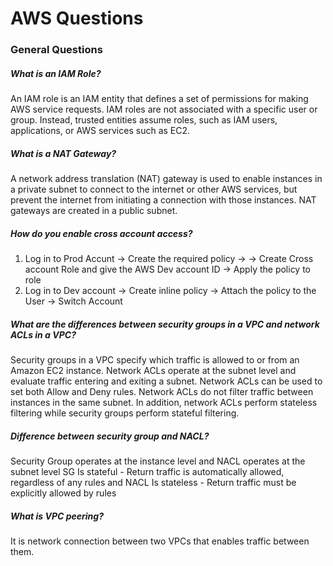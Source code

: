 # AWS Questions

### General Questions

##### What is an IAM Role?
  An IAM role is an IAM entity that defines a set of permissions for making AWS service requests.
  IAM roles are not associated with a specific user or group. Instead, trusted entities assume roles, such as IAM users, applications, or AWS services such as EC2.

##### What is a NAT Gateway?

A network address translation (NAT) gateway is used to enable instances in a private subnet to connect to the internet or other AWS services, but prevent the internet from initiating a connection with those instances. NAT gateways are created in a public subnet.

##### How do you enable cross account access?
  1. Log in to Prod Accunt ->  Create the required policy -> -> Create Cross account Role and give the AWS Dev account ID -> Apply the policy to role
  2. Log in to Dev account -> Create inline policy -> Attach the policy to the User -> Switch Account
  
##### What are the differences between security groups in a VPC and network ACLs in a VPC?
  Security groups in a VPC specify which traffic is allowed to or from an Amazon EC2 instance. Network ACLs operate at the subnet level and evaluate traffic entering and exiting a subnet.
  Network ACLs can be used to set both Allow and Deny rules. Network ACLs do not filter traffic between instances in the same subnet.
  In addition, network ACLs perform stateless filtering while security groups perform stateful filtering.

##### Difference between security group and NACL?
 Security Group operates at the instance level and NACL operates at the subnet level
 SG Is stateful - Return traffic is automatically allowed, regardless of any rules and NACL Is stateless - Return traffic must be   explicitly allowed by rules

##### What is VPC peering?
  It is network connection between two VPCs that enables traffic between them.
